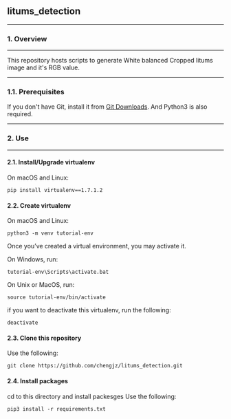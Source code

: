 ## litums_detection

------

### 1. Overview

------

This repository hosts scripts to generate White balanced Cropped litums image and it's RGB value.

------


### 1.1. Prerequisites

If you don't have Git, install it from [Git Downloads](https://git-scm.com/downloads).
And Python3 is also required.

------

### 2. Use

------

#### 2.1. Install/Upgrade virtualenv

On macOS and Linux:

```shell
pip install virtualenv==1.7.1.2
```

#### 2.2. Create virtualenv 

On macOS and Linux:

```shell
python3 -m venv tutorial-env
```
Once you’ve created a virtual environment, you may activate it.

On Windows, run:

```shell
tutorial-env\Scripts\activate.bat
```

On Unix or MacOS, run:

```shell
source tutorial-env/bin/activate
```

if you want to deactivate this virtualenv, run the following:
```shell
deactivate
```

#### 2.3. Clone this repository

Use the following:

```shell
git clone https://github.com/chengjz/litums_detection.git
```

#### 2.4. Install packages
cd to this directory and install packesges
Use the following:

```shell
pip3 install -r requirements.txt
```
